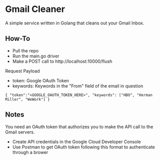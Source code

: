 # Gmail Cleaner

A simple service written in Golang that cleans out your Gmail Inbox. 

## How-To

- Pull the repo
- Run the main.go driver
- Make a POST call to http://localhost:10000/flush

Request Payload

- token: Google OAuth Token
- keywords: Keywords in the "From" field of the email in question

`{
    "token":"<GOOGLE_OAUTH_TOKEN_HERE>",
    "keywords": ["HBO", "Herman Miller", "WeWork"]
}`


## Notes
You need an OAuth token that authorizes you to make the API call to the Gmail servers.

- Create API credentials in the Google Cloud Developer Console
- Use Postman to get OAuth token following this format to authenticate through a brower
